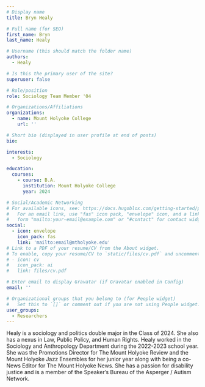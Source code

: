 ```yaml
---
# Display name
title: Bryn Healy

# Full name (for SEO)
first_name: Bryn
last_name: Healy

# Username (this should match the folder name)
authors:
  - Healy

# Is this the primary user of the site?
superuser: false

# Role/position
role: Sociology Team Member '04

# Organizations/Affiliations
organizations:
  - name: Mount Holyoke College
    url: ''

# Short bio (displayed in user profile at end of posts)
bio: 

interests:
  - Sociology

education:
  courses:
    - course: B.A. 
      institution: Mount Holyoke College
      year: 2024

# Social/Academic Networking
# For available icons, see: https://docs.hugoblox.com/getting-started/page-builder/#icons
#   For an email link, use "fas" icon pack, "envelope" icon, and a link in the
#   form "mailto:your-email@example.com" or "#contact" for contact widget.
social:
  - icon: envelope
    icon_pack: fas
    link: 'mailto:email@mtholyoke.edu'
# Link to a PDF of your resume/CV from the About widget.
# To enable, copy your resume/CV to `static/files/cv.pdf` and uncomment the lines below.
# - icon: cv
#   icon_pack: ai
#   link: files/cv.pdf

# Enter email to display Gravatar (if Gravatar enabled in Config)
email: ''

# Organizational groups that you belong to (for People widget)
#   Set this to `[]` or comment out if you are not using People widget.
user_groups:
  - Researchers
---
```


Healy is a sociology and politics double major in the Class of 2024. She also has a nexus in Law, Public Policy, and Human Rights. Healy worked in the Sociology and Anthropology Department during the 2022-2023 school year. She was the Promotions Director for The Mount Holyoke Review and the Mount Holyoke Jazz Ensembles for her junior year along with being a co-News Editor for The Mount Holyoke News. She has a passion for disability justice and is a member of the Speaker’s Bureau of the Asperger / Autism Network.